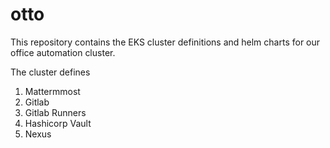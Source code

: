 # otto
This repository contains the EKS cluster definitions and helm charts for our office automation cluster.

The cluster defines 
1. Mattermmost
2. Gitlab
3. Gitlab Runners
4. Hashicorp Vault
5. Nexus
